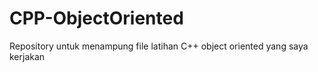 # CPP-ObjectOriented
Repository untuk menampung file latihan C++ object oriented yang saya kerjakan
